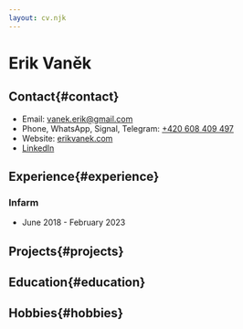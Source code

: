 ```yaml
---
layout: cv.njk
---
```


# Erik Vaněk

## Contact{#contact}

-   Email: [vanek.erik@gmail.com](mailto:vanek.erik@gmail.com)
-   Phone, WhatsApp, Signal, Telegram: [+420 608 409 497](tel:+420608409497)
-   Website: [erikvanek.com](https://www.erikvanek.com)
-   [LinkedIn](https://www.linkedin.com/in/erikvanek/)

## Experience{#experience}

### Infarm

-   June 2018 - February 2023

## Projects{#projects}

## Education{#education}

## Hobbies{#hobbies}
